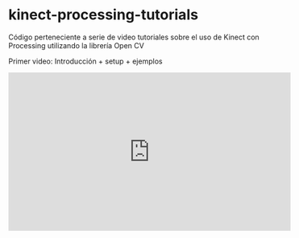 # kinect-processing-tutorials
Código perteneciente a serie de video tutoriales sobre el uso de Kinect con Processing utilizando la librería Open CV


Primer video: Introducción + setup + ejemplos
<iframe width="560" height="315" src="https://www.youtube.com/embed/0X7gTJdxgHQ" frameborder="0" allowfullscreen></iframe>
